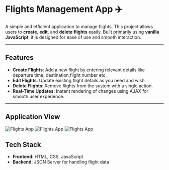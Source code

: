 # Flights Management App ✈️

A simple and efficient application to manage flights. This project allows users to **create**, **edit**, and **delete flights** easily. Built primarily using **vanilla JavaScript**, it is designed for ease of use and smooth interaction.

---

## Features 

- **Create Flights**: Add a new flight by entering relevant details like departure time, destination,flight number etc.
- **Edit Flights**: Update existing flight details as you need and wish.
- **Delete Flights**: Remove flights from the system with a single action.
- **Real-Time Updates**: Instant rendering of changes using AJAX for smooth user experience.


---
## Application View
![Flights App](https://i.imgur.com/k0IRG9R.jpg)
![Flights App](https://i.imgur.com/G6EOCXW.jpg)
![Flights App](https://i.imgur.com/KDQgNCX.jpg)

## Tech Stack 

- **Frontend**: HTML, CSS, JavaScript
- **Backend**: JSON Server for handling flight data

